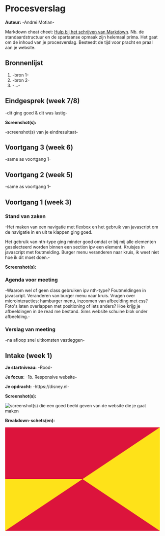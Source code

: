 # Procesverslag
**Auteur:** -Andrei Motian-

Markdown cheat cheet: [Hulp bij het schrijven van Markdown](https://github.com/adam-p/markdown-here/wiki/Markdown-Cheatsheet). Nb. de standaardstructuur en de spartaanse opmaak zijn helemaal prima. Het gaat om de inhoud van je procesverslag. Besteedt de tijd voor pracht en praal aan je website.



## Bronnenlijst
1. -bron 1-
2. -bron 2-
3. -...-



## Eindgesprek (week 7/8)

-dit ging goed & dit was lastig-

**Screenshot(s):**

-screenshot(s) van je eindresultaat-



## Voortgang 3 (week 6)

-same as voortgang 1-



## Voortgang 2 (week 5)

-same as voortgang 1-



## Voortgang 1 (week 3)

### Stand van zaken

-Het maken van een navigatie met flexbox en het gebruik van javascript om de navigatie in en uit te klappen ging goed.

Het gebruik van nth-type ging minder goed omdat er bij mij alle elementen geselecteerd worden binnen een section ipv een element. Kruisjes in javascript met foutmelding. Burger menu veranderen naar kruis, ik weet niet hoe ik dit moet doen.-

**Screenshot(s):**

[](images/navigatie.png)

### Agenda voor meeting

-Waarom wel of geen class gebruiken ipv nth-type? Foutmeldingen in javascript. Veranderen van burger menu naar kruis. Vragen over microinteracties: hamburger menu, inzoomen van afbeelding met css? Foto's laten overlappen met positioning of iets anders? Hoe krijg je afbeeldingen in de read me bestand. Sims website schuine blok onder afbeelding.-

### Verslag van meeting

-na afloop snel uitkomsten vastleggen-



## Intake (week 1)

**Je startniveau:** -Rood-

**Je focus:** -1b. Responsive website-

**Je opdracht:** -https://disney.nl-

**Screenshot(s):**

![screenshot(s) die een goed beeld geven van de website die je gaat maken](images/disneyeen.png) [](images/disneytwee.png) [](images/disneydrie.png) [](images/disneyvier.png) [](images/IMG_2770.PNG) [](images/IMG_2771.PNG) [](images/IMG_2772.PNG) [](images/IMG_2773.PNG) [](images/IMG_2774.PNG)

**Breakdown-schets(en):**

![-voorlopige breakdownschets(en) van een of beide pagina's van de site die je gaat maken-](images/dummy-image.svg)
